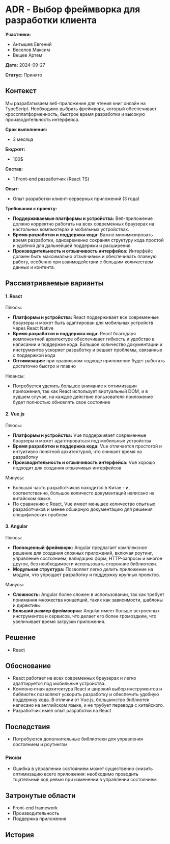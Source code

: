 # ADR \- Выбор фреймворка для разработки клиента

**Участники:**

- Антышев Евгений  
- Веселов Максим  
- Вещев Артем

**Дата:** 2024-09-27

**Статус:** Принято

## Контекст

Мы разрабатываем веб\-приложение для чтения книг онлайн на TypeScript. Необходимо выбрать фреймворк, который обеспечивает кроссплатформенность, быстрое время разработки и высокую производительность интерфейса.

**Срок выполнения:**

- 3 месяца

**Бюджет:**

- 100$

**Состав:**

- 1 Front-end разработчик (React TS)

**Опыт:**

- Опыт разработки клиент-серверных приложений (3 года)

**Требования к проекту:**

- **Поддерживаемые платформы и устройства:** Веб-приложение должно корректно работать на всех современных браузерах на настольных компьютерах и мобильных устройствах.   
- **Время разработки и поддержка кода:** Важно минимизировать время разработки, одновременно сохраняя структуру кода простой и удобной для дальнейшей поддержки и расширения.  
- **Производительность и отзывчивость интерфейса:** Интерфейс должен быть максимально отзывчивым и обеспечивать плавную работу, особенно при взаимодействии с большим количеством данных и контента.


## Рассматриваемые варианты

#### **1\. React**

Плюсы:

- **Платформы и устройства:** React поддерживает все современные браузеры и может быть адаптирован для мобильных устройств через React Native  
- **Время разработки и поддержка кода:** React благодаря компонентной архитектуре обеспечивает гибкость и удобство в написании и поддержке кода. Большое количество документации и инструментов ускоряет разработку и решает проблемы, связанные с поддержкой кода  
- **Оптимизация:** при правильном подходе приложение будет работать достаточно быстро и плавно

Нюансы:

- Потребуется уделить большое внимание к оптимизации приложения, так как React использует виртуальный DOM, и в худшем случае, на каждое действие пользователя приложение будет полностью обновлять свое состояние

#### **2\. Vue.js**

Плюсы:

- **Платформы и устройства:** Vue поддерживает современные браузеры и может адаптироваться под мобильные устройства  
- **Время разработки и поддержка кода:** Vue отличается простотой и интуитивно понятной архитектурой, что снижает время на разработку  
- **Производительность и отзывчивость интерфейса:** Vue хорошо подходит для создания отзывчивых интерфейсов

Минусы:

- Большая часть разработчиков находится в Китае \- и, соответственно, большое количесто документаций написано на китайском языке.  
- По сравнению с React, Vue имеет меньшее количество опытных разработчиков и менее обширную документацию для решения специфических проблем.

#### **3\. Angular**

Плюсы:

- **Полноценный фреймворк:** Angular предлагает комплексное решение для создания сложных приложений, включая роутинг, управление состоянием, валидацию форм, HTTP-запросы и многое другое, без необходимости использовать сторонние библиотеки.  
- **Модульная структура:** Позволяет легко делить приложение на модули, что упрощает разработку и поддержку крупных проектов.

Минусы:

- **Сложность:** Angular более сложен в использовании, так как требует понимания множества концепций, таких как зависимости, шаблоны и директивы  
- **Больший размер фреймворка:** Angular имеет больше встроенных инструментов и сервисов, что делает его более громоздким, что увеличивает время загрузки приложения.

## Решение

- React

## Обоснование

- React работает на всех современных браузерах и легко адаптируется под мобильные устройства.  
- Компонентная архитектура React и широкий выбор инструментов и библиотек позволяют ускорить разработку и обеспечить удобную поддержку кода. В отличии от Vue.js, большинство библиотек написано на английском языке, и не трубует перевода с китайского.
- Разработчик имел опыт разработки на React

## Последствия

- Потребуются дополнительные библиотеки для управления состоянием и роутингом

### Риски

- Ошибка в управлении состоянием может существенно снизить оптимизацию всего приложения: необходимо проводить тщательный код ревью при изменении в управлении состоянием

## Затронутые области

- Front-end framework  
- Производительность  
- Поддержка приложения

## История